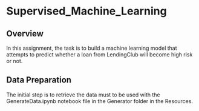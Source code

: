 # Supervised_Machine_Learning
## Overview
In this assignment, the task is to build a machine learning model that attempts to predict whether a loan from LendingClub 
will become high risk or not. 

## Data Preparation
The initial step is to retrieve the data must to be used with the GenerateData.ipynb notebook file in the Generator folder in the Resources. 